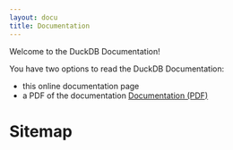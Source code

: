 ```yaml
---
layout: docu
title: Documentation
---
```


Welcome to the DuckDB Documentation! 

You have two options to read the DuckDB Documentation:
* this online documentation page
* a PDF of the documentation <a href="{{ site.baseurl }}/duckdb-docs-0.9.0.pdf" class="pill">Documentation (PDF)</a>


<h1>Sitemap</h1>

<div id="docusitemaphere"></div>